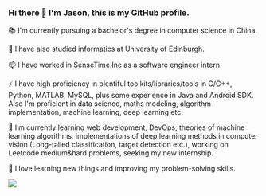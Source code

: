 ### Hi there 👋 I'm Jason, this is my GitHub profile.

:books:	I'm currently pursuing a bachelor's degree in computer science in China.

🔭 I have also studied informatics at University of Edinburgh.

📫 I have worked in SenseTime.Inc as a software engineer intern.

⚡ I have high proficiency in plentiful toolkits/libraries/tools in C/C++, Python, MATLAB, MySQL, plus some experience in Java and Android SDK. Also I'm proficient in data science, maths modeling, algorithm implementation, machine learning, deep learning etc.


🌱 I’m currently learning web development, DevOps, theories of machine learning algorithms, implementations of deep learning methods in computer vision (Long-tailed classification, target detection etc.), working on Leetcode medium&hard problems, seeking my new internship.


💬 I love learning new things and improving my problem-solving skills.

<a href="">
  <img align="left" src="https://github-readme-stats.vercel.app/api?username=JasonShao55"&PAT_1/>
</a>  

<!--
![Anurag's GitHub stats](https://github-readme-stats.vercel.app/api?username=JasonShao55&hide=issues)


**Kaze-1/Kaze-1** is a ✨ _special_ ✨ repository because its `README.md` (this file) appears on your GitHub profile.

Here are some ideas to get you started:

- 🔭 I’m currently working on ...
- 🌱 I’m currently learning ...
- 👯 I’m looking to collaborate on ...
- 🤔 I’m looking for help with ...
- 💬 Ask me about ...
- 📫 How to reach me: ...
- 😄 Pronouns: ...
- ⚡ Fun fact: ...
-->
